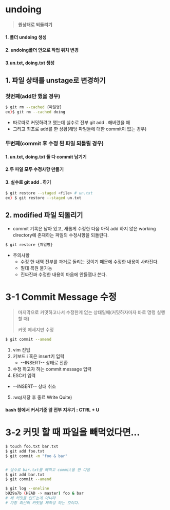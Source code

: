 # undoing

> #### 원상태로 되돌리기

#### 1. 폴더 undoing 생성

#### 2. undoing폴더 안으로 작업 위치 변경

#### 3.un.txt, doing.txt 생성





## 1. 파일 상태를 unstage로 변경하기

### 첫번째(add만 했을 경우)

```bash
$ git rm --cached {파일명}
ex)$ git rm --cached doing
```

- 따로따로 커밋하려고 했는데 실수로 전부 git add . 해버렸을 때
- 그리고 최초로 add를 한 상황(해당 파일들에 대한 commit이 없는 경우)



### 두번째(commit 후 수정 된 파일 되돌릴 경우)

#### 1. un.txt, doing.txt 둘 다 commit 남기기

#### 2.두 파일 모두 수정사항 만들기

#### 3. 실수로 git add . 하기

```bash
$ git restore --staged <file> # un.txt
ex) $ git restore --staged un.txt
```





## 2. modified 파일 되돌리기 

- commit 기록은 남아 있고, 새롭게 수정한 다음 아직 add 하지 않은 working directory에 존재하는 파일의 수정사항을 되돌린다.

```bash
$ git restore {파일명}
```



- 주의사항
  - 수정 한 내역 전부를 과거로 돌리는 것이기 때문에 수정한 내용이 사라진다.
  - 절대 복원 불가능
  - 진짜진짜 수정한 내용이 마음에 안들땜나 쓴다.



# 3-1 Commit Message 수정

>  마지막으로 커밋하고나서 수정한게 없는 상태일때(커밋하자마자 바로 명령 실행 할 때)
>
> 커밋 메세지만 수정

```bash
$ git commit --amend 
```

1. vim 진입
2. 키보드 i 혹은 insert키 입력
   - --INSERT-- 상태로 전환
3.  수정 하고자 하는 commit message 입력
4.  ESC키 입력
   - --INSERT-- 상태 취소
5. :wq(저장 후 종료 Write Quite)



#### bash 창에서 커서기준 앞 전부 지우기 : CTRL + U



# 3-2 커밋 할 때 파일을 빼먹었다면...



```bash
$ touch foo.txt bar.txt
$ git add foo.txt
$ git commit -m "foo & bar"


# 실수로 bar.txt를 빼먹고 commit을 한 다음 
$ git add bar.txt
$ git commit --amend 

$ git log --oneline
b929a7b (HEAD -> master) foo & bar
# 새 커밋을 만드는게 아니라
# 가장 최신의 커밋을 재작성 하는 것이다.
```

